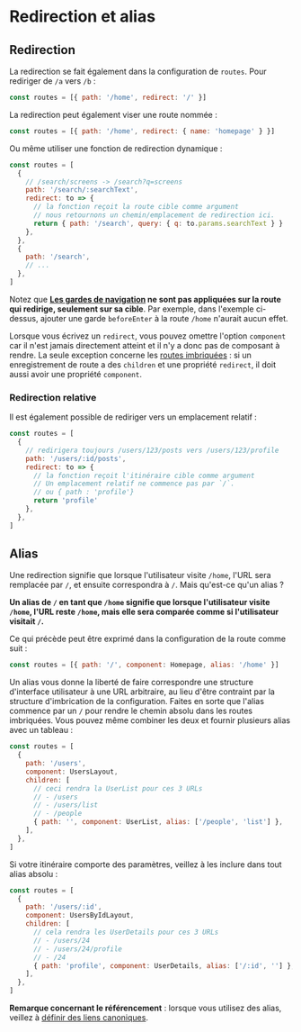 # Redirection et alias

## Redirection


La redirection se fait également dans la configuration de `routes`. Pour rediriger de `/a` vers `/b` :

```js
const routes = [{ path: '/home', redirect: '/' }]
```

La redirection peut également viser une route nommée :

```js
const routes = [{ path: '/home', redirect: { name: 'homepage' } }]
```

Ou même utiliser une fonction de redirection dynamique :

```js
const routes = [
  {
    // /search/screens -> /search?q=screens
    path: '/search/:searchText',
    redirect: to => {
      // la fonction reçoit la route cible comme argument
      // nous retournons un chemin/emplacement de redirection ici.
      return { path: '/search', query: { q: to.params.searchText } }
    },
  },
  {
    path: '/search',
    // ...
  },
]
```

Notez que **[Les gardes de navigation](../advanced/navigation-guards.md) ne sont pas appliquées sur la route qui redirige, seulement sur sa cible**. Par exemple, dans l'exemple ci-dessus, ajouter une garde `beforeEnter` à la route `/home` n'aurait aucun effet.

Lorsque vous écrivez un `redirect`, vous pouvez omettre l'option `component` car il n'est jamais directement atteint et il n'y a donc pas de composant à rendre. La seule exception concerne les [routes imbriquées](./nested-routes.md) : si un enregistrement de route a des `children` et une propriété `redirect`, il doit aussi avoir une propriété `component`.

### Redirection relative

Il est également possible de rediriger vers un emplacement relatif :

```js
const routes = [
  {
    // redirigera toujours /users/123/posts vers /users/123/profile
    path: '/users/:id/posts',
    redirect: to => {
      // la fonction reçoit l'itinéraire cible comme argument
      // Un emplacement relatif ne commence pas par `/`.
      // ou { path : 'profile'}
      return 'profile'
    },
  },
]
```

## Alias

Une redirection signifie que lorsque l'utilisateur visite `/home`, l'URL sera remplacée par `/`, et ensuite correspondra à `/`. Mais qu'est-ce qu'un alias ?

**Un alias de `/` en tant que `/home` signifie que lorsque l'utilisateur visite `/home`, l'URL reste `/home`, mais elle sera comparée comme si l'utilisateur visitait `/`.**

Ce qui précède peut être exprimé dans la configuration de la route comme suit :

```js
const routes = [{ path: '/', component: Homepage, alias: '/home' }]
```

Un alias vous donne la liberté de faire correspondre une structure d'interface utilisateur à une URL arbitraire, au lieu d'être contraint par la structure d'imbrication de la configuration. Faites en sorte que l'alias commence par un `/` pour rendre le chemin absolu dans les routes imbriquées. Vous pouvez même combiner les deux et fournir plusieurs alias avec un tableau :

```js
const routes = [
  {
    path: '/users',
    component: UsersLayout,
    children: [
      // ceci rendra la UserList pour ces 3 URLs
      // - /users
      // - /users/list
      // - /people
      { path: '', component: UserList, alias: ['/people', 'list'] },
    ],
  },
]
```

Si votre itinéraire comporte des paramètres, veillez à les inclure dans tout alias absolu :

```js
const routes = [
  {
    path: '/users/:id',
    component: UsersByIdLayout,
    children: [
      // cela rendra les UserDetails pour ces 3 URLs
      // - /users/24
      // - /users/24/profile
      // - /24
      { path: 'profile', component: UserDetails, alias: ['/:id', ''] },
    ],
  },
]
```

**Remarque concernant le référencement** : lorsque vous utilisez des alias, veillez à [définir des liens canoniques](https://support.google.com/webmasters/answer/139066?hl=en).

